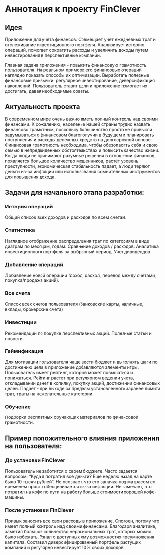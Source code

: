 # Аннотация к проекту FinClever

## Идея
Приложение для учёта финансов. Совмещает учёт ежедневных трат и отслеживание инвестиционного портфеля. Анализирует историю операций, помогает сократить расходы и увеличить доходы путем инвестирования в перспективные компании.

Главная задача приложения - повысить финансовую грамотность пользователя. На реальном примере его финансовых операций наглядно показать способы их оптимизации. Выработать полезные финансовые привычки: регулярное инвестирование, диверсификация накоплений. Пользователь ставит цели и приложение помогает их достигать, давая необходимые советы.

## Актуальность проекта
В современном мире очень важно иметь полный контроль над своими финансами. К сожалению, население нашей страны трудно назвать финансово грамотным, поскольку большинство просто не привыкли задумываться о финансовом благополучии в будущем и планировать поступления и расходы денежных средств на долгосрочной основе.
Финансовая грамотность необходима, чтобы обезопасить себя и свою семью в непредвиденных обстоятельствах и повысить качество жизни. Когда люди не принимают разумные решения в отношении финансов, появляется большое количество мошенников, растёт уровень преступности, экономическая стабильность падает, а люди теряют деньги из-за инфляции или использования сомнительных инструментов для повышения дохода. 

## Задачи для начального этапа разработки:

### История операций
Общий список всех доходов и расходов по всем счетам.

### Статистика
Наглядное отображение распределения трат по категориям в виде диаграм по месяцам, годам. Сравнение доходов / расходов. Аналитика инвестиционного портфеля за выбранный период. Учет дивидендов.

### Добавление операций
Добавление новой операции (доход, расход, перевод между счетами, покупка/продажа акций). 

### Все счета
Список всех счетов пользователя (банковские карты, наличные, вклады, брокерские счета)

### Инвестиции
Рекомендации по покупке перспективных акций. Полезные статьи и новости.

### Геймификация
Для мотивации пользователя чаще вести бюджет и выполнять шаги по достижению цели в приложение добавляются элементы игры. Пользователь имеет рейтинг, который может повышаться и понижаться. Рейтинг растет при регулярном ведении учета, откладывании денег в копилку, покупку акций, достижении финансовых целей. Падает - при выходе за пределы установленного заранее лимита трат, траты на нежелательные категории. 

### Обучение
Подборки бесплатных обучающих материалов по финансовой грамотности.

## Пример положительного влияния приложения на пользователя:

### До установки FinClever
Пользователь не заботится о своем бюджете. Часто задается вопросом: “Куда я потратил все деньги? Еще неделю назад на карте было 10 тысяч рублей”. Не осознает, что его заначка под матрасом со временем просто обесценивается из-за инфляции. Не замечает, что потратил на кофе по пути на работу больше стоимости хорошей кофе-машины.

### После установки FinClever
Привык заносить все свои расходы в приложение. Спокоен, потому что имеет полный контроль над своими финансами. Благодаря аналитике, заметил большое количество нерациональных трат, которых можно было избежать. Узнал о доступных ему возможностях преумножения капитала. Составил диверсифицированный портфель растущих компаний и регулярно инвестирует 10% своих доходов.

